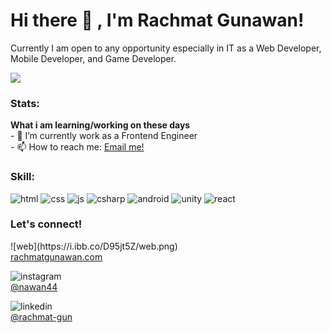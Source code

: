 # Hi there 👋 , I'm Rachmat Gunawan!
Currently I am open to any opportunity especially in IT as a Web Developer, Mobile Developer, and Game Developer. 

<img src=”http://rachmatgunawan.com/static/media/sea.b4bfc7c7.JPG”/>

### Stats:
 <summary><strong>What i am learning/working on these days</strong></summary>
    - 🔭 I’m currently work as a Frontend Engineer </br>
    - 📫 How to reach me: <a href="rachmat.d.gunawan@gmail.com">Email me!</a>  </br>

### Skill:
![html](https://i.ibb.co/L5pMJQd/html.png)
![css](https://i.ibb.co/W2BmLWh/css.png)
![js](https://i.ibb.co/NmRTDfL/js.png)
![csharp](https://i.ibb.co/WzTvqvt/csharp.png)
![android](https://i.ibb.co/1Z4Mp2M/Android-robot.png)
![unity](https://i.ibb.co/yVzPgsD/unity.png)
![react](https://i.ibb.co/njNG8yr/react.png)


### Let's connect!
<p>
 ![web](https://i.ibb.co/D95jt5Z/web.png) <br/>
 <a href="http://www.rachmatgunawan.com" target="blank">
  rachmatgunawan.com
 </a> <br/>

 ![instagram](https://i.ibb.co/5nwd9Kh/instagram.png)<br/>
 <a href="https://www.instagram.com/nawan44" target="blank">
 @nawan44
</a> <br/>
 
![linkedin](https://i.ibb.co/ZWJcxJ5/linkedin.png) <br/>
 <a href="https://www.linkedin.com/in/rachmat-gun/" target="blank">
 @rachmat-gun
</a> <br/>
</p>

